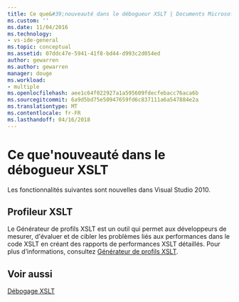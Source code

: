 ```yaml
---
title: Ce que&#39;nouveauté dans le débogueur XSLT | Documents Microsoft
ms.custom: ''
ms.date: 11/04/2016
ms.technology:
- vs-ide-general
ms.topic: conceptual
ms.assetid: 07ddc47e-5941-41f8-bd44-d993c2d054ed
author: gewarren
ms.author: gewarren
manager: douge
ms.workload:
- multiple
ms.openlocfilehash: aee1c64f022927a1a595609fdecfebacc76aca6b
ms.sourcegitcommit: 6a9d5bd75e50947659fd6c837111a6a547884e2a
ms.translationtype: MT
ms.contentlocale: fr-FR
ms.lasthandoff: 04/16/2018
---
```

# <a name="what39s-new-in-the-xslt-debugger"></a>Ce que&#39;nouveauté dans le débogueur XSLT
Les fonctionnalités suivantes sont nouvelles dans Visual Studio 2010.  
  
## <a name="xslt-profiler"></a>Profileur XSLT  
 Le Générateur de profils XSLT est un outil qui permet aux développeurs de mesurer, d'évaluer et de cibler les problèmes liés aux performances dans le code XSLT en créant des rapports de performances XSLT détaillés. Pour plus d’informations, consultez [Générateur de profils XSLT](../xml-tools/xslt-profiler.md).  
  
## <a name="see-also"></a>Voir aussi  
 [Débogage XSLT](../xml-tools/debugging-xslt.md)